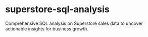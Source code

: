 # superstore-sql-analysis
Comprehensive SQL analysis on Superstore sales data to uncover actionable insights for business growth.
